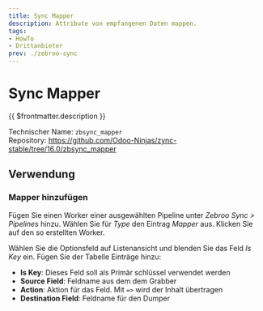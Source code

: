 ```yaml
---
title: Sync Mapper
description: Attribute von empfangenen Daten mappen.
tags:
- HowTo
- Drittanbieter
prev: ./zebroo-sync
---
```

# Sync Mapper

{{ $frontmatter.description }}

Technischer Name: `zbsync_mapper`\
Repository: <https://github.com/Odoo-Ninjas/zync-stable/tree/16.0/zbsync_mapper>

## Verwendung

### Mapper hinzufügen

Fügen Sie einen Worker einer ausgewählten Pipeline unter *Zebroo Sync > Pipelines* hinzu. Wählen Sie für *Type* den Eintrag *Mapper* aus. Klicken Sie auf den so erstellten Worker.

Wählen Sie die Optionsfeld auf Listenansicht und blenden Sie das Feld *Is Key* ein. Fügen Sie der Tabelle Einträge hinzu:

* **Is Key**: Dieses Feld soll als Primär schlüssel verwendet werden
* **Source Field**: Feldname aus dem dem Grabber
* **Action**: Aktion für das Feld. Mit `=>` wird der Inhalt übertragen
* **Destination Field**: Feldname für den Dumper